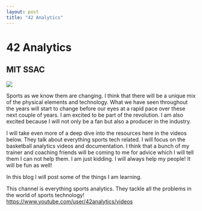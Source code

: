 ```yaml
---
layout: post
title: "42 Analytics"
---
```


# 42 Analytics 
## MIT SSAC 

![]({{site.url}}{{site.baseurl}}/assets/img/blog-img/download.jpeg?raw=true)

Sports as we know them are changing.  I think that there will be a unique mix of the physical elements and technology.  What we have seen throughout the years 
will start to change before our eyes at a rapid pace over these next couple of years.  I am excited to be part of the revolution.  I am also excited because I will not only be a fan but also a producer in the industry. 

I will take even more of a deep dive into the resources here in the videos below.  They talk about everything sports tech related.  I will focus on the basketball 
analytics videos and documentation.  I think that a bunch of my trainer and coaching friends will be coming to me for advice which I will tell them I can not help them.  I am just kidding.  I will always help my people! It will be fun as well!

In this blog I will post some of the things I am learning. 

This channel is everything sports analytics.  They tackle all the problems in the world of sports technology!
https://www.youtube.com/user/42analytics/videos
